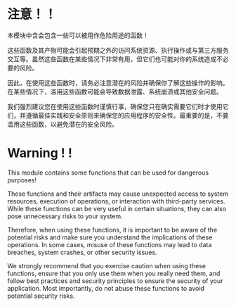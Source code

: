 # 注意！！

本模块中含会包含一些可以被用作危险用途的函数！

这些函数及其产物可能会引起预期之外的访问系统资源、执行操作或与第三方服务交互等。虽然这些函数在某些情况下非常有用，但它们也可能对你的系统造成不必要的风险。

因此，在使用这些函数时，请务必注意潜在的风险并确保你了解这些操作的影响。在某些情况下，滥用这些函数可能会导致数据泄露、系统崩溃或其他安全问题。

我们强烈建议您在使用这些函数时谨慎行事，确保您只在确实需要它们时才使用它们，并遵循最佳实践和安全原则来确保您的应用程序的安全性。最重要的是，不要滥用这些函数，以避免潜在的安全风险。



# Warning ! !

This module contains some functions that can be used for dangerous purposes!

These functions and their artifacts may cause unexpected access to system resources, execution of operations, or interaction with third-party services. While these functions can be very useful in certain situations, they can also pose unnecessary risks to your system.

Therefore, when using these functions, it is important to be aware of the potential risks and make sure you understand the implications of these operations. In some cases, misuse of these functions may lead to data breaches, system crashes, or other security issues.

We strongly recommend that you exercise caution when using these functions, ensure that you only use them when you really need them, and follow best practices and security principles to ensure the security of your application. Most importantly, do not abuse these functions to avoid potential security risks.
